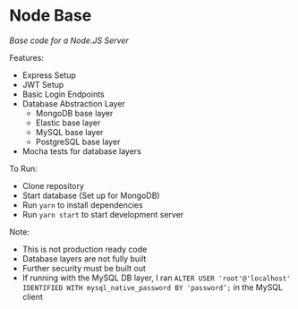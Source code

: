 # Node Base

*Base code for a Node.JS Server*

Features:
* Express Setup
* JWT Setup
* Basic Login Endpoints
* Database Abstraction Layer
  * MongoDB base layer
  * Elastic base layer
  * MySQL base layer
  * PostgreSQL base layer
* Mocha tests for database layers

To Run:
* Clone repository
* Start database (Set up for MongoDB)
* Run `yarn` to install dependencies
* Run `yarn start` to start development server

Note:
* This is not production ready code
* Database layers are not fully built
* Further security must be built out
* If running with the MySQL DB layer, I ran `ALTER USER 'root'@'localhost' IDENTIFIED WITH mysql_native_password BY 'password’;` in the MySQL client